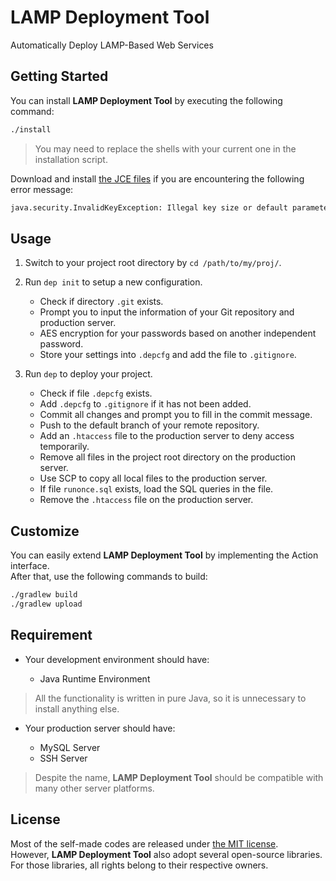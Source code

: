 # LAMP Deployment Tool #

Automatically Deploy LAMP-Based Web Services

## Getting Started ##

You can install **LAMP Deployment Tool** by executing the following command:

```bash
./install
```

> You may need to replace the shells with your current one in the installation script.

Download and install [the JCE files][1] if you are encountering the following error message:

```bash
java.security.InvalidKeyException: Illegal key size or default parameters
```

## Usage ##

1. Switch to your project root directory by `cd /path/to/my/proj/`.

2. Run `dep init` to setup a new configuration.

    * Check if directory `.git` exists.
    * Prompt you to input the information of your Git repository and production server.
    * AES encryption for your passwords based on another independent password.
    * Store your settings into `.depcfg` and add the file to `.gitignore`.

3. Run `dep` to deploy your project.

    * Check if file `.depcfg` exists.
    * Add `.depcfg` to `.gitignore` if it has not been added.
    * Commit all changes and prompt you to fill in the commit message.
    * Push to the default branch of your remote repository.
    * Add an `.htaccess` file to the production server to deny access temporarily.
    * Remove all files in the project root directory on the production server.
    * Use SCP to copy all local files to the production server.
    * If file `runonce.sql` exists, load the SQL queries in the file.
    * Remove the `.htaccess` file on the production server.

## Customize ##

You can easily extend **LAMP Deployment Tool** by implementing the Action interface.  
After that, use the following commands to build:

```bash
./gradlew build
./gradlew upload
```

## Requirement ##

+ Your development environment should have:

    * Java Runtime Environment

> All the functionality is written in pure Java, so it is unnecessary to install anything else.

+ Your production server should have:

    * MySQL Server
    * SSH Server

> Despite the name, **LAMP Deployment Tool** should be compatible with many other server platforms.

## License ##

Most of the self-made codes are released under [the MIT license][2].  
However, **LAMP Deployment Tool** also adopt several open-source libraries.  
For those libraries, all rights belong to their respective owners.

[1]: http://www.oracle.com/technetwork/java/javase/downloads/jce8-download-2133166.html
[2]: https://github.com/yuwen41200/lamp-deploy/raw/master/LICENSE
